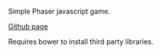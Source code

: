 Simple Phaser javascript game.

[Github page](https://david0178418.github.io/Meteor-Game/)

Requires bower to install third party libraries.
